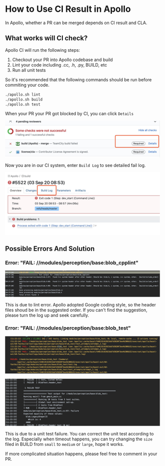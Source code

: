 # How to Use CI Result in Apollo

In Apollo, whether a PR can be merged depends on CI result and CLA.

## What works will CI check?

Apollo CI will run the following steps:

1. Checkout your PR into Apollo codebase and build
1. Lint your code including .cc, .h, .py, BUILD, etc
1. Run all unit tests

So it's recommended that the following commands should be run before commiting
your code.

```
./apollo.sh lint
./apollo.sh build
./apollo.sh test
```

When your PR your PR got blocked by CI, you can click `Details`

![build_failed](images/build_failed.png)

Now you are in our CI system, enter `Build Log` to see detailed fail log.

![detail_log](images/build_log.png)

## Possible Errors And Solution

### Error: "FAIL: //modules/perception/base:blob_cpplint"

![lint](images/lint.png)

This is due to lint error. Apollo adopted Google coding style, so the header
files shoud be in the suggested order. If you can't find the suggestion, please
turn the log up and seek carefully.

### Error: "FAIL: //modules/perception/base:blob_test"

![test_failed](images/unit_test_failed.png)

![test_failed_log](images/unit_failed_log.png)

This is due to a unit test failure. You can correct the unit test according to
the log. Especially when timeout happens, you can try changing the `size` filed
in BUILD from `small` to `medium` or `large`, hope it works.

If more complicated situation happens, please feel free to comment in your PR.
